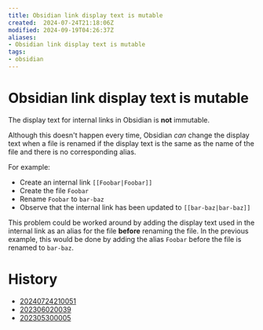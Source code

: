 ```yaml
---
title: Obsidian link display text is mutable
created:  2024-07-24T21:18:06Z
modified: 2024-09-19T04:26:37Z
aliases:
- Obsidian link display text is mutable
tags:
- obsidian
---
```


# Obsidian link display text is mutable

The display text for internal links in Obsidian is **not** immutable.

Although this doesn't happen every time, Obsidian _can_ change the display text when a file is renamed if the display text is the same as the name of the file and there is no corresponding alias.

For example:
* Create an internal link `[[Foobar|Foobar]]`
* Create the file `Foobar`
* Rename `Foobar` to `bar-baz`
* Observe that the internal link has been updated to `[[bar-baz|bar-baz]]`

This problem could be worked around by adding the display text used in the internal link as an alias for the file **before** renaming the file. In the previous example, this would be done by adding the alias `Foobar` before the file is renamed to `bar-baz`.

# History

- [20240724210051](../entries/20240724210051.md)
- [202306020039](../entries/202306020039.md)
- [202305300005](../entries/202305300005.md)
